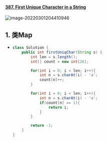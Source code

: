 #### [387. First Unique Character in a String](https://leetcode-cn.com/problems/first-unique-character-in-a-string/)

![image-20220301204410946](https://raw.githubusercontent.com/TWDH/Leetcode-From-Zero/pictures/img/image-20220301204410946.png)

## 1. 类Map

- ```java
  class Solution {
      public int firstUniqChar(String s) {
          int len = s.length();
          int[] count = new int[26];
  
          for(int i = 0; i < len; i++){
              int n = s.charAt(i) - 'a';
              count[n]++;
          }
  
          for(int i = 0; i < len; i++){
              int n = s.charAt(i) - 'a';
              if(count[n] == 1){
                  return i;
              }
          }
  
          return -1;
      }
  }
  ```

